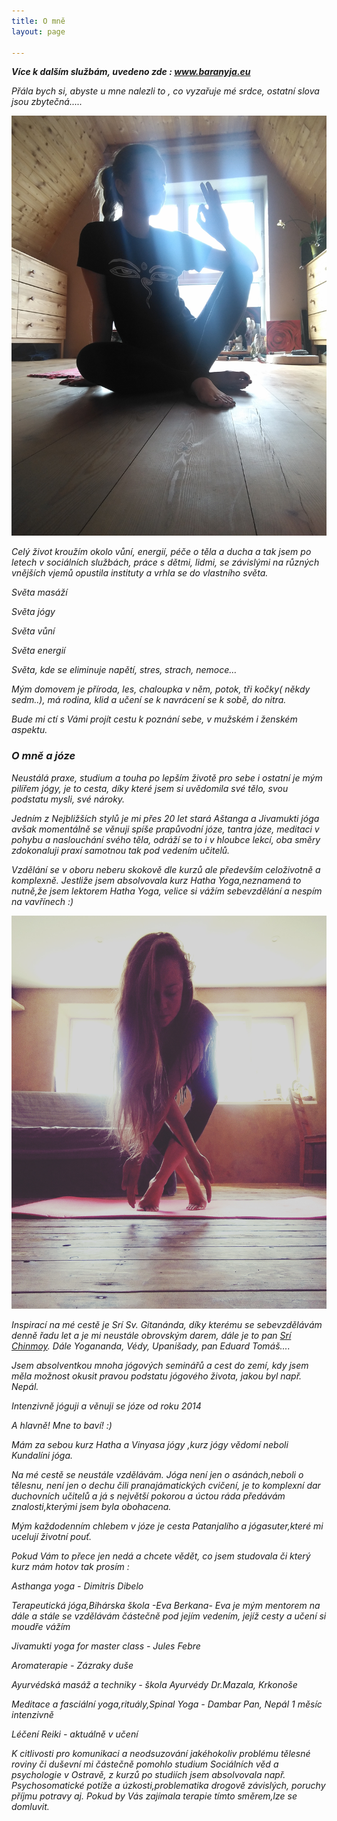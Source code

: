 ```yaml
---
title: O mně
layout: page

---
```

**_Více k dalším službám, uvedeno zde : www.baranyja.eu_**

_Přála bych si, abyste u mne nalezli to , co vyzařuje mé srdce, ostatní slova jsou zbytečná....._

![](/uploads/img_20210421_102053.jpg)

_Celý život kroužím okolo vůní, energií, péče o těla a ducha a tak jsem po letech v sociálních službách, práce s dětmi, lidmi, se závislými na různých vnějších vjemů opustila instituty a vrhla se do vlastního světa._

_Světa masáží_

_Světa jógy_

_Světa vůní_

_Světa energií_

_Světa, kde se eliminuje napětí, stres, strach, nemoce…_

_Mým domovem je příroda, les, chaloupka v něm, potok, tři kočky( někdy sedm..), má rodina, klid a učení se k navrácení se k sobě, do nitra._

_Bude mi ctí s Vámi projít cestu k poznání sebe, v mužském i ženském aspektu._

### _O mně a józe_

_Neustálá praxe, studium a touha po lepším životě pro sebe i ostatní je mým pilířem jógy, je to cesta, díky které jsem si uvědomila své tělo, svou podstatu mysli, své nároky._

_Jedním z Nejbližších stylů je mi přes 20 let stará Aštanga a Jivamukti jóga avšak momentálně se věnuji spíše prapůvodní józe, tantra józe, meditaci v pohybu a naslouchání svého těla, odráží se to i v hloubce lekcí, oba směry zdokonaluji praxí samotnou tak pod vedením učitelů._

_Vzdělání se v oboru neberu skokově dle kurzů ale především celoživotně a komplexně. Jestliže jsem absolvovala kurz Hatha Yoga,neznamená to nutně,že jsem lektorem Hatha Yoga, velice si vážím sebevzdělání a nespím na vavřínech :)_

![](/uploads/IMG_20190704_104009_457-2.jpg)

_Inspirací na mé cestě je Srí Sv. Gitanánda, díky kterému se sebevzdělávám denně řadu let a je mi neustále obrovským darem, dále je to pan_  [_Srí Chinmoy_](https://cs.wikipedia.org/wiki/%C5%A0r%C3%AD_%C4%8Cinmoj)_. Dále Yogananda, Védy, Upanišady, pan Eduard Tomáš...._

_Jsem absolventkou mnoha jógových seminářů a cest do zemí, kdy jsem měla možnost okusit pravou podstatu jógového života, jakou byl např. Nepál._

_Intenzivně jóguji a věnuji se józe od roku 2014_

_A hlavně! Mne to baví! :)_

_Mám za sebou kurz Hatha a Vinyasa jógy ,kurz jógy vědomí neboli Kundalíni jóga._

_Na mé cestě se neustále vzdělávám. Jóga není jen o asánách,neboli o tělesnu, není jen o dechu čili pranajámatických cvičení, je to komplexní dar duchovních učitelů a já s největší pokorou a úctou ráda předávám znalosti,kterými jsem byla obohacena._

_Mým každodenním chlebem v józe je cesta Patanjalího a jógasuter,které mi ucelují životní pouť._

_Pokud Vám to přece jen nedá a chcete vědět, co jsem studovala či který kurz mám hotov tak prosím :_

_Asthanga yoga - Dimitris Dibelo_

_Terapeutická jóga,Bihárska škola -Eva Berkana- Eva je mým mentorem na dále a stále se vzdělávám částečně pod jejím vedením, jejíž cesty a učení si moudře vážím_

_Jivamukti yoga for master class - Jules Febre_

_Aromaterapie - Zázraky duše_

_Ayurvédská masáž a techniky - škola Ayurvédy Dr.Mazala, Krkonoše_

_Meditace a fasciální yoga,rituály,Spinal Yoga - Dambar Pan, Nepál 1 měsíc intenzivně_

_Léčení Reiki - aktuálně v učení_

_K citlivosti pro komunikaci a neodsuzování jakéhokoliv problému tělesné roviny či duševní mi částečně pomohlo studium Sociálních věd a psychologie v Ostravě, z kurzů po studiích jsem absolvovala např. Psychosomatické potíže a úzkosti,problematika drogově závislých, poruchy příjmu potravy aj. Pokud by Vás zajímala terapie tímto směrem,lze se domluvit._